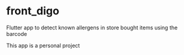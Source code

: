 # front_digo

Flutter app to detect known allergens in store bought items using the barcode

This app is a personal project
